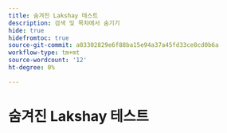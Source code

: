 ```yaml
---
title: 숨겨진 Lakshay 테스트
description: 검색 및 목차에서 숨기기
hide: true
hidefromtoc: true
source-git-commit: a03302829e6f88ba15e94a37a45fd33ce0cd0b6a
workflow-type: tm+mt
source-wordcount: '12'
ht-degree: 0%

---
```


# 숨겨진 Lakshay 테스트

